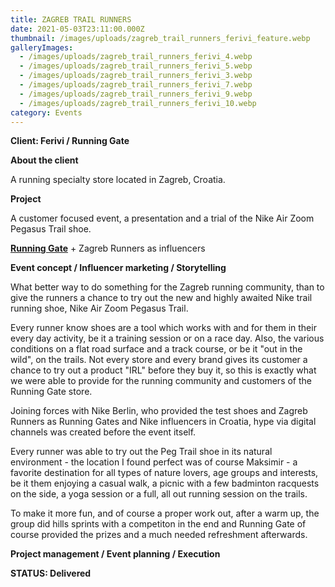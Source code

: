 ```yaml
---
title: ZAGREB TRAIL RUNNERS
date: 2021-05-03T23:11:00.000Z
thumbnail: /images/uploads/zagreb_trail_runners_ferivi_feature.webp
galleryImages:
  - /images/uploads/zagreb_trail_runners_ferivi_4.webp
  - /images/uploads/zagreb_trail_runners_ferivi_5.webp
  - /images/uploads/zagreb_trail_runners_ferivi_3.webp
  - /images/uploads/zagreb_trail_runners_ferivi_7.webp
  - /images/uploads/zagreb_trail_runners_ferivi_9.webp
  - /images/uploads/zagreb_trail_runners_ferivi_10.webp
category: Events
---
```

**Client: Ferivi / Running Gate**

**About the client**

A running specialty store located in Zagreb, Croatia.

**Project**

A customer focused event, a presentation and a trial of the Nike Air Zoom Pegasus Trail shoe. 

**[Running Gate](https://runninggate.hr)** + Zagreb Runners as influencers

**Event concept / Influencer marketing / Storytelling**

What better way to do something for the Zagreb running community, than to give the runners a chance to try out the new and highly awaited Nike trail running shoe, Nike Air Zoom Pegasus Trail. 

Every runner know shoes are a tool which works with and for them in their every day activity, be it a training session or on a race day. Also, the various conditions on a flat road surface and a track course, or be it "out in the wild", on the trails. Not every store and every brand gives its customer a chance to try out a product "IRL" before they buy it, so this is exactly what we were able to provide for the running community and customers of the Running Gate store. 

Joining forces with Nike Berlin, who provided the test shoes and Zagreb Runners as Running Gates and Nike influencers in Croatia, hype via digital channels was created before the event itself. 

Every runner was able to try out the Peg Trail shoe in its natural environment - the location I found perfect was of course Maksimir - a favorite destination for all types of nature lovers, age groups and interests, be it them enjoying a casual walk, a picnic with a few badminton racquests on the side, a yoga session or a full, all out running session on the trails.  

To make it more fun, and of course a proper work out, after a warm up, the group did hills sprints with a competiton in the end and Running Gate of course provided the prizes and a much needed refreshment afterwards.     

**Project management / Event planning / Execution**

**STATUS: Delivered**